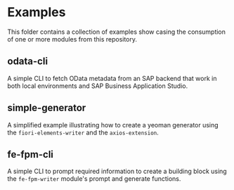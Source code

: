 # Examples
This folder contains a collection of examples show casing the consumption of one or more modules from this repository.

## odata-cli
A simple CLI to fetch OData metadata from an SAP backend that work in both local environments and SAP Business Application Studio.

## simple-generator
A simplified example illustrating how to create a yeoman generator using the `fiori-elements-writer` and the `axios-extension`.

## fe-fpm-cli
A simple CLI to prompt required information to create a building block using the `fe-fpm-writer` module's prompt and generate functions.
